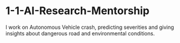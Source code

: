 # 1-1-AI-Research-Mentorship
I work on Autonomous Vehicle crash, predicting severities and giving insights about dangerous road and environmental conditions.
